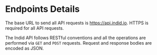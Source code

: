 # Endpoints Details

The base URL to send all API requests is <https://api.indid.io>. HTTPS is required for all API requests.

The Indid API follows RESTful conventions and all the operations are performed via `GET` and `POST` requests. Request and response bodies are encoded as JSON.
